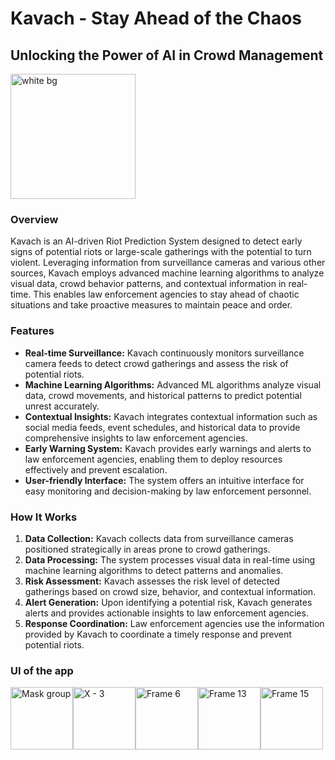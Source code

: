 # Kavach - Stay Ahead of the Chaos

## Unlocking the Power of AI in Crowd Management

<img src="https://github.com/sanskriti-singh-code/kavach/assets/119859197/4c6f0528-0b45-4907-a680-bc59504485c4" alt="white bg" width="200"/>


### Overview
Kavach is an AI-driven Riot Prediction System designed to detect early signs of potential riots or large-scale gatherings with the potential to turn violent. Leveraging information from surveillance cameras and various other sources, Kavach employs advanced machine learning algorithms to analyze visual data, crowd behavior patterns, and contextual information in real-time. This enables law enforcement agencies to stay ahead of chaotic situations and take proactive measures to maintain peace and order.

### Features
- **Real-time Surveillance:** Kavach continuously monitors surveillance camera feeds to detect crowd gatherings and assess the risk of potential riots.
- **Machine Learning Algorithms:** Advanced ML algorithms analyze visual data, crowd movements, and historical patterns to predict potential unrest accurately.
- **Contextual Insights:** Kavach integrates contextual information such as social media feeds, event schedules, and historical data to provide comprehensive insights to law enforcement agencies.
- **Early Warning System:** Kavach provides early warnings and alerts to law enforcement agencies, enabling them to deploy resources effectively and prevent escalation.
- **User-friendly Interface:** The system offers an intuitive interface for easy monitoring and decision-making by law enforcement personnel.

### How It Works
1. **Data Collection:** Kavach collects data from surveillance cameras positioned strategically in areas prone to crowd gatherings.
2. **Data Processing:** The system processes visual data in real-time using machine learning algorithms to detect patterns and anomalies.
3. **Risk Assessment:** Kavach assesses the risk level of detected gatherings based on crowd size, behavior, and contextual information.
4. **Alert Generation:** Upon identifying a potential risk, Kavach generates alerts and provides actionable insights to law enforcement agencies.
5. **Response Coordination:** Law enforcement agencies use the information provided by Kavach to coordinate a timely response and prevent potential riots.


### UI of the app
<div style="display: flex; gap: 150;">
    <img src="https://github.com/sanskriti-singh-code/kavach/assets/119859197/2d395cd2-20af-45fa-8928-7016070fb08d" alt="Mask group" width="100">
    <img src="https://github.com/sanskriti-singh-code/kavach/assets/119859197/d62a2d80-b9e3-4158-bc88-f8534e7721da" alt="X - 3" width="100">
    <img src="https://github.com/sanskriti-singh-code/kavach/assets/119859197/30d01431-5f28-49bc-aed4-a02bc77aea59" alt="Frame 6" width="100">
    <img src="https://github.com/sanskriti-singh-code/kavach/assets/119859197/8c3e6f2c-35d5-469d-8860-6f396f9afe6b" alt="Frame 13" width="100">
    <img src="https://github.com/sanskriti-singh-code/kavach/assets/119859197/0e0997aa-736d-4a85-a84e-336ee458aef0" alt="Frame 15" width="100">
</div>








